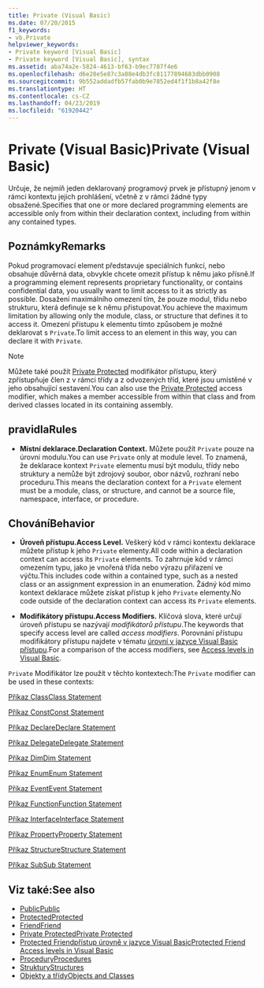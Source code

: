 ```yaml
---
title: Private (Visual Basic)
ms.date: 07/20/2015
f1_keywords:
- vb.Private
helpviewer_keywords:
- Private keyword [Visual Basic]
- Private keyword [Visual Basic], syntax
ms.assetid: aba74a2e-5824-4613-bf63-b9ec7787f4e6
ms.openlocfilehash: d6e28e5e87c3a88e4db3fc81177894683dbb0908
ms.sourcegitcommit: 9b552addadfb57fab0b9e7852ed4f1f1b8a42f8e
ms.translationtype: HT
ms.contentlocale: cs-CZ
ms.lasthandoff: 04/23/2019
ms.locfileid: "61920442"
---
```

# <a name="private-visual-basic"></a><span data-ttu-id="115f5-102">Private (Visual Basic)</span><span class="sxs-lookup"><span data-stu-id="115f5-102">Private (Visual Basic)</span></span>
<span data-ttu-id="115f5-103">Určuje, že nejmíň jeden deklarovaný programový prvek je přístupný jenom v rámci kontextu jejich prohlášení, včetně z v rámci žádné typy obsažené.</span><span class="sxs-lookup"><span data-stu-id="115f5-103">Specifies that one or more declared programming elements are accessible only from within their declaration context, including from within any contained types.</span></span>  
  
## <a name="remarks"></a><span data-ttu-id="115f5-104">Poznámky</span><span class="sxs-lookup"><span data-stu-id="115f5-104">Remarks</span></span>  
 <span data-ttu-id="115f5-105">Pokud programovací element představuje speciálních funkcí, nebo obsahuje důvěrná data, obvykle chcete omezit přístup k němu jako přísně.</span><span class="sxs-lookup"><span data-stu-id="115f5-105">If a programming element represents proprietary functionality, or contains confidential data, you usually want to limit access to it as strictly as possible.</span></span> <span data-ttu-id="115f5-106">Dosažení maximálního omezení tím, že pouze modul, třídu nebo strukturu, která definuje se k němu přistupovat.</span><span class="sxs-lookup"><span data-stu-id="115f5-106">You achieve the maximum limitation by allowing only the module, class, or structure that defines it to access it.</span></span> <span data-ttu-id="115f5-107">Omezení přístupu k elementu tímto způsobem je možné deklarovat s `Private`.</span><span class="sxs-lookup"><span data-stu-id="115f5-107">To limit access to an element in this way, you can declare it with `Private`.</span></span>  

> [!NOTE]
> <span data-ttu-id="115f5-108">Můžete také použít [Private Protected](private-protected.md) modifikátor přístupu, který zpřístupňuje člen z v rámci třídy a z odvozených tříd, které jsou umístěné v jeho obsahující sestavení.</span><span class="sxs-lookup"><span data-stu-id="115f5-108">You can also use the [Private Protected](private-protected.md) access modifier, which makes a member accessible from within that class and from derived classes located in its containing assembly.</span></span>

## <a name="rules"></a><span data-ttu-id="115f5-109">pravidla</span><span class="sxs-lookup"><span data-stu-id="115f5-109">Rules</span></span>  

- <span data-ttu-id="115f5-110">**Místní deklarace.**</span><span class="sxs-lookup"><span data-stu-id="115f5-110">**Declaration Context.**</span></span> <span data-ttu-id="115f5-111">Můžete použít `Private` pouze na úrovni modulu.</span><span class="sxs-lookup"><span data-stu-id="115f5-111">You can use `Private` only at module level.</span></span> <span data-ttu-id="115f5-112">To znamená, že deklarace kontext `Private` elementu musí být modulu, třídy nebo struktury a nemůže být zdrojový soubor, obor názvů, rozhraní nebo proceduru.</span><span class="sxs-lookup"><span data-stu-id="115f5-112">This means the declaration context for a `Private` element must be a module, class, or structure, and cannot be a source file, namespace, interface, or procedure.</span></span>  
  
## <a name="behavior"></a><span data-ttu-id="115f5-113">Chování</span><span class="sxs-lookup"><span data-stu-id="115f5-113">Behavior</span></span>  
  
- <span data-ttu-id="115f5-114">**Úroveň přístupu.**</span><span class="sxs-lookup"><span data-stu-id="115f5-114">**Access Level.**</span></span> <span data-ttu-id="115f5-115">Veškerý kód v rámci kontextu deklarace můžete přístup k jeho `Private` elementy.</span><span class="sxs-lookup"><span data-stu-id="115f5-115">All code within a declaration context can access its `Private` elements.</span></span> <span data-ttu-id="115f5-116">To zahrnuje kód v rámci omezením typu, jako je vnořená třída nebo výrazu přiřazení ve výčtu.</span><span class="sxs-lookup"><span data-stu-id="115f5-116">This includes code within a contained type, such as a nested class or an assignment expression in an enumeration.</span></span> <span data-ttu-id="115f5-117">Žádný kód mimo kontext deklarace můžete získat přístup k jeho `Private` elementy.</span><span class="sxs-lookup"><span data-stu-id="115f5-117">No code outside of the declaration context can access its `Private` elements.</span></span>  
  
- <span data-ttu-id="115f5-118">**Modifikátory přístupu.**</span><span class="sxs-lookup"><span data-stu-id="115f5-118">**Access Modifiers.**</span></span> <span data-ttu-id="115f5-119">Klíčová slova, které určují úroveň přístupu se nazývají *modifikátorů přístupu*.</span><span class="sxs-lookup"><span data-stu-id="115f5-119">The keywords that specify access level are called *access modifiers*.</span></span> <span data-ttu-id="115f5-120">Porovnání přístupu modifikátory přístupu najdete v tématu [úrovní v jazyce Visual Basic přístupu](../../../visual-basic/programming-guide/language-features/declared-elements/access-levels.md).</span><span class="sxs-lookup"><span data-stu-id="115f5-120">For a comparison of the access modifiers, see [Access levels in Visual Basic](../../../visual-basic/programming-guide/language-features/declared-elements/access-levels.md).</span></span>  
  
 <span data-ttu-id="115f5-121">`Private` Modifikátor lze použít v těchto kontextech:</span><span class="sxs-lookup"><span data-stu-id="115f5-121">The `Private` modifier can be used in these contexts:</span></span>  
  
 [<span data-ttu-id="115f5-122">Příkaz Class</span><span class="sxs-lookup"><span data-stu-id="115f5-122">Class Statement</span></span>](../../../visual-basic/language-reference/statements/class-statement.md)  
  
 [<span data-ttu-id="115f5-123">Příkaz Const</span><span class="sxs-lookup"><span data-stu-id="115f5-123">Const Statement</span></span>](../../../visual-basic/language-reference/statements/const-statement.md)  
  
 [<span data-ttu-id="115f5-124">Příkaz Declare</span><span class="sxs-lookup"><span data-stu-id="115f5-124">Declare Statement</span></span>](../../../visual-basic/language-reference/statements/declare-statement.md)  
  
 [<span data-ttu-id="115f5-125">Příkaz Delegate</span><span class="sxs-lookup"><span data-stu-id="115f5-125">Delegate Statement</span></span>](../../../visual-basic/language-reference/statements/delegate-statement.md)  
  
 [<span data-ttu-id="115f5-126">Příkaz Dim</span><span class="sxs-lookup"><span data-stu-id="115f5-126">Dim Statement</span></span>](../../../visual-basic/language-reference/statements/dim-statement.md)  
  
 [<span data-ttu-id="115f5-127">Příkaz Enum</span><span class="sxs-lookup"><span data-stu-id="115f5-127">Enum Statement</span></span>](../../../visual-basic/language-reference/statements/enum-statement.md)  
  
 [<span data-ttu-id="115f5-128">Příkaz Event</span><span class="sxs-lookup"><span data-stu-id="115f5-128">Event Statement</span></span>](../../../visual-basic/language-reference/statements/event-statement.md)  
  
 [<span data-ttu-id="115f5-129">Příkaz Function</span><span class="sxs-lookup"><span data-stu-id="115f5-129">Function Statement</span></span>](../../../visual-basic/language-reference/statements/function-statement.md)  
  
 [<span data-ttu-id="115f5-130">Příkaz Interface</span><span class="sxs-lookup"><span data-stu-id="115f5-130">Interface Statement</span></span>](../../../visual-basic/language-reference/statements/interface-statement.md)  
  
 [<span data-ttu-id="115f5-131">Příkaz Property</span><span class="sxs-lookup"><span data-stu-id="115f5-131">Property Statement</span></span>](../../../visual-basic/language-reference/statements/property-statement.md)  
  
 [<span data-ttu-id="115f5-132">Příkaz Structure</span><span class="sxs-lookup"><span data-stu-id="115f5-132">Structure Statement</span></span>](../../../visual-basic/language-reference/statements/structure-statement.md)  
  
 [<span data-ttu-id="115f5-133">Příkaz Sub</span><span class="sxs-lookup"><span data-stu-id="115f5-133">Sub Statement</span></span>](../../../visual-basic/language-reference/statements/sub-statement.md)  
  
## <a name="see-also"></a><span data-ttu-id="115f5-134">Viz také:</span><span class="sxs-lookup"><span data-stu-id="115f5-134">See also</span></span>

- [<span data-ttu-id="115f5-135">Public</span><span class="sxs-lookup"><span data-stu-id="115f5-135">Public</span></span>](../../../visual-basic/language-reference/modifiers/public.md)
- [<span data-ttu-id="115f5-136">Protected</span><span class="sxs-lookup"><span data-stu-id="115f5-136">Protected</span></span>](../../../visual-basic/language-reference/modifiers/protected.md)
- [<span data-ttu-id="115f5-137">Friend</span><span class="sxs-lookup"><span data-stu-id="115f5-137">Friend</span></span>](../../../visual-basic/language-reference/modifiers/friend.md)
- [<span data-ttu-id="115f5-138">Private Protected</span><span class="sxs-lookup"><span data-stu-id="115f5-138">Private Protected</span></span>](./private-protected.md)
- <span data-ttu-id="115f5-139">[Protected Friend](./protected-friend.md)[přístup úrovně v jazyce Visual Basic](../../../visual-basic/programming-guide/language-features/declared-elements/access-levels.md)</span><span class="sxs-lookup"><span data-stu-id="115f5-139">[Protected Friend](./protected-friend.md)    [Access levels in Visual Basic](../../../visual-basic/programming-guide/language-features/declared-elements/access-levels.md)</span></span>
- [<span data-ttu-id="115f5-140">Procedury</span><span class="sxs-lookup"><span data-stu-id="115f5-140">Procedures</span></span>](../../../visual-basic/programming-guide/language-features/procedures/index.md)
- [<span data-ttu-id="115f5-141">Struktury</span><span class="sxs-lookup"><span data-stu-id="115f5-141">Structures</span></span>](../../../visual-basic/programming-guide/language-features/data-types/structures.md)
- [<span data-ttu-id="115f5-142">Objekty a třídy</span><span class="sxs-lookup"><span data-stu-id="115f5-142">Objects and Classes</span></span>](../../../visual-basic/programming-guide/language-features/objects-and-classes/index.md)
